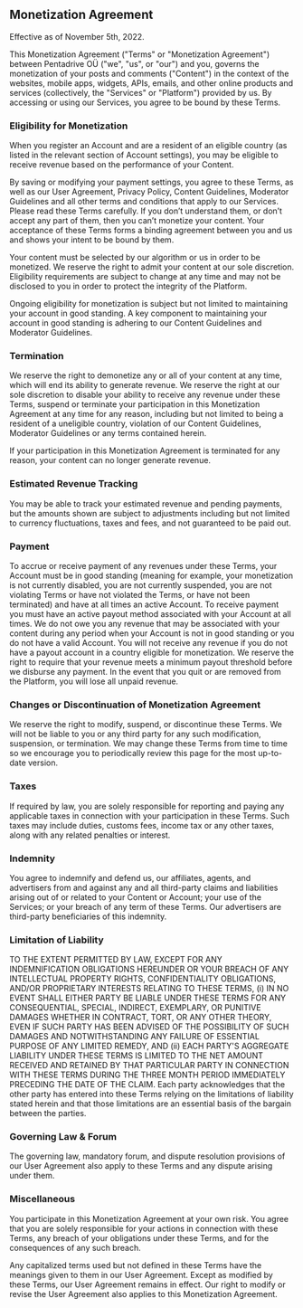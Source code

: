 Monetization Agreement
----------------------

Effective as of November 5th, 2022.

This Monetization Agreement ("Terms" or "Monetization Agreement") between Pentadrive OÜ ("we", "us", or "our") and you, governs the monetization of your posts and comments ("Content") in the context of the websites, mobile apps, widgets, APIs, emails, and other online products and services (collectively, the "Services" or "Platform") provided by us. By accessing or using our Services, you agree to be bound by these Terms.

### Eligibility for Monetization

When you register an Account and are a resident of an eligible country (as listed in the relevant section of Account settings), you may be eligible to receive revenue based on the performance of your Content.

By saving or modifying your payment settings, you agree to these Terms, as well as our User Agreement, Privacy Policy, Content Guidelines, Moderator Guidelines and all other terms and conditions that apply to our Services. Please read these Terms carefully. If you don’t understand them, or don’t accept any part of them, then you can’t monetize your content. Your acceptance of these Terms forms a binding agreement between you and us and shows your intent to be bound by them.

Your content must be selected by our algorithm or us in order to be monetized. We reserve the right to admit your content at our sole discretion. Eligibility requirements are subject to change at any time and may not be disclosed to you in order to protect the integrity of the Platform.

Ongoing eligibility for monetization is subject but not limited to maintaining your account in good standing. A key component to maintaining your account in good standing is adhering to our Content Guidelines and Moderator Guidelines.

### Termination

We reserve the right to demonetize any or all of your content at any time, which will end its ability to generate revenue. We reserve the right at our sole discretion to disable your ability to receive any revenue under these Terms, suspend or terminate your participation in this Monetization Agreement at any time for any reason, including but not limited to being a resident of a uneligible country, violation of our Content Guidelines, Moderator Guidelines or any terms contained herein.

If your participation in this Monetization Agreement is terminated for any reason, your content can no longer generate revenue.

### Estimated Revenue Tracking

You may be able to track your estimated revenue and pending payments, but the amounts shown are subject to adjustments including but not limited to currency fluctuations, taxes and fees, and not guaranteed to be paid out.

### Payment

To accrue or receive payment of any revenues under these Terms, your Account must be in good standing (meaning for example, your monetization is not currently disabled, you are not currently suspended, you are not violating Terms or have not violated the Terms, or have not been terminated) and have at all times an active Account. To receive payment you must have an active payout method associated with your Account at all times. We do not owe you any revenue that may be associated with your content during any period when your Account is not in good standing or you do not have a valid Account. You will not receive any revenue if you do not have a payout account in a country eligible for monetization. We reserve the right to require that your revenue meets a minimum payout threshold before we disburse any payment. In the event that you quit or are removed from the Platform, you will lose all unpaid revenue.

### Changes or Discontinuation of Monetization Agreement

We reserve the right to modify, suspend, or discontinue these Terms. We will not be liable to you or any third party for any such modification, suspension, or termination. We may change these Terms from time to time so we encourage you to periodically review this page for the most up-to-date version.

### Taxes

If required by law, you are solely responsible for reporting and paying any applicable taxes in connection with your participation in these Terms. Such taxes may include duties, customs fees, income tax or any other taxes, along with any related penalties or interest.

### Indemnity

You agree to indemnify and defend us, our affiliates, agents, and advertisers from and against any and all third-party claims and liabilities arising out of or related to your Content or Account; your use of the Services; or your breach of any term of these Terms. Our advertisers are third-party beneficiaries of this indemnity.

### Limitation of Liability

TO THE EXTENT PERMITTED BY LAW, EXCEPT FOR ANY INDEMNIFICATION OBLIGATIONS HEREUNDER OR YOUR BREACH OF ANY INTELLECTUAL PROPERTY RIGHTS, CONFIDENTIALITY OBLIGATIONS, AND/OR PROPRIETARY INTERESTS RELATING TO THESE TERMS, (i) IN NO EVENT SHALL EITHER PARTY BE LIABLE UNDER THESE TERMS FOR ANY CONSEQUENTIAL, SPECIAL, INDIRECT, EXEMPLARY, OR PUNITIVE DAMAGES WHETHER IN CONTRACT, TORT, OR ANY OTHER THEORY, EVEN IF SUCH PARTY HAS BEEN ADVISED OF THE POSSIBILITY OF SUCH DAMAGES AND NOTWITHSTANDING ANY FAILURE OF ESSENTIAL PURPOSE OF ANY LIMITED REMEDY, AND (ii) EACH PARTY'S AGGREGATE LIABILITY UNDER THESE TERMS IS LIMITED TO THE NET AMOUNT RECEIVED AND RETAINED BY THAT PARTICULAR PARTY IN CONNECTION WITH THESE TERMS DURING THE THREE MONTH PERIOD IMMEDIATELY PRECEDING THE DATE OF THE CLAIM. Each party acknowledges that the other party has entered into these Terms relying on the limitations of liability stated herein and that those limitations are an essential basis of the bargain between the parties.

### Governing Law & Forum

The governing law, mandatory forum, and dispute resolution provisions of our User Agreement also apply to these Terms and any dispute arising under them.

### Miscellaneous

You participate in this Monetization Agreement at your own risk. You agree that you are solely responsible for your actions in connection with these Terms, any breach of your obligations under these Terms, and for the consequences of any such breach.

Any capitalized terms used but not defined in these Terms have the meanings given to them in our User Agreement. Except as modified by these Terms, our User Agreement remains in effect. Our right to modify or revise the User Agreement also applies to this Monetization Agreement.
